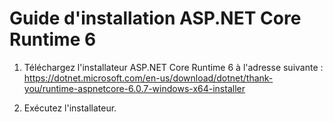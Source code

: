 # Guide d'installation ASP.NET Core Runtime 6

1. Téléchargez l'installateur ASP.NET Core Runtime 6 à l'adresse suivante :  https://dotnet.microsoft.com/en-us/download/dotnet/thank-you/runtime-aspnetcore-6.0.7-windows-x64-installer

2. Exécutez l'installateur.